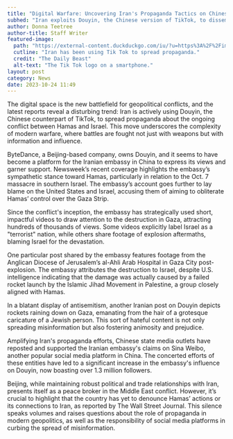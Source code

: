 ```yaml
---
title: "Digital Warfare: Uncovering Iran's Propaganda Tactics on Chinese TikTok"
subhed: "Iran exploits Douyin, the Chinese version of TikTok, to disseminate propaganda amid the Hamas-Israel conflict."
author: Donna Teetree
author-title: Staff Writer
featured-image: 
  path: "https://external-content.duckduckgo.com/iu/?u=https%3A%2F%2Fimg.thedailybeast.com%2Fimage%2Fupload%2Fc_crop%2Cd_placeholder_euli9k%2Ch_1687%2Cw_3000%2Cx_0%2Cy_0%2Fdpr_2.0%2Fc_limit%2Cw_740%2Ffl_lossy%2Cq_auto%2Fv1577065749%2F191222-sommer-tik-tok-tease_ld88nl&f=1&nofb=1&ipt=5ca09bf719c730451578eaf2335d980769064d5a0f0b7bdacc252025b9f732ef&ipo=images"
  cutline: "Iran has been using Tik Tok to spread propaganda."
  credit: "The Daily Beast"
  alt-text: "The Tik Tok logo on a smartphone."
layout: post
category: News
date: 2023-10-24 11:49
---
```


The digital space is the new battlefield for geopolitical conflicts, and the latest reports reveal a disturbing trend: Iran is actively using Douyin, the Chinese counterpart of TikTok, to spread propaganda about the ongoing conflict between Hamas and Israel. This move underscores the complexity of modern warfare, where battles are fought not just with weapons but with information and influence.

ByteDance, a Beijing-based company, owns Douyin, and it seems to have become a platform for the Iranian embassy in China to express its views and garner support. Newsweek’s recent coverage highlights the embassy’s sympathetic stance toward Hamas, particularly in relation to the Oct. 7 massacre in southern Israel. The embassy’s account goes further to lay blame on the United States and Israel, accusing them of aiming to obliterate Hamas’ control over the Gaza Strip.

Since the conflict's inception, the embassy has strategically used short, impactful videos to draw attention to the destruction in Gaza, attracting hundreds of thousands of views. Some videos explicitly label Israel as a "terrorist" nation, while others share footage of explosion aftermaths, blaming Israel for the devastation.

One particular post shared by the embassy features footage from the Anglican Diocese of Jerusalem’s al-Ahli Arab Hospital in Gaza City post-explosion. The embassy attributes the destruction to Israel, despite U.S. intelligence indicating that the damage was actually caused by a failed rocket launch by the Islamic Jihad Movement in Palestine, a group closely aligned with Hamas.

In a blatant display of antisemitism, another Iranian post on Douyin depicts rockets raining down on Gaza, emanating from the hair of a grotesque caricature of a Jewish person. This sort of hateful content is not only spreading misinformation but also fostering animosity and prejudice.

Amplifying Iran's propaganda efforts, Chinese state media outlets have reposted and supported the Iranian embassy's claims on Sina Weibo, another popular social media platform in China. The concerted efforts of these entities have led to a significant increase in the embassy's influence on Douyin, now boasting over 1.3 million followers.

Beijing, while maintaining robust political and trade relationships with Iran, presents itself as a peace broker in the Middle East conflict. However, it’s crucial to highlight that the country has yet to denounce Hamas’ actions or its connections to Iran, as reported by The Wall Street Journal. This silence speaks volumes and raises questions about the role of propaganda in modern geopolitics, as well as the responsibility of social media platforms in curbing the spread of misinformation.
